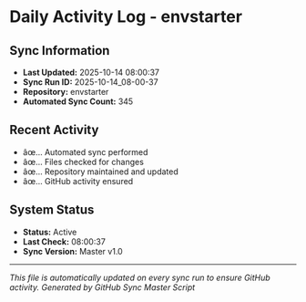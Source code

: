 ﻿# Daily Activity Log - envstarter

## Sync Information
- **Last Updated:** 2025-10-14 08:00:37
- **Sync Run ID:** 2025-10-14_08-00-37
- **Repository:** envstarter
- **Automated Sync Count:** 345

## Recent Activity
- âœ… Automated sync performed
- âœ… Files checked for changes
- âœ… Repository maintained and updated
- âœ… GitHub activity ensured

## System Status
- **Status:** Active
- **Last Check:** 08:00:37
- **Sync Version:** Master v1.0

---
*This file is automatically updated on every sync run to ensure GitHub activity.*
*Generated by GitHub Sync Master Script*
